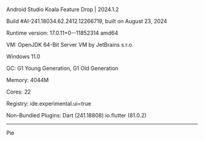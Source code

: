 Android Studio Koala Feature Drop | 2024.1.2 

Build #AI-241.18034.62.2412.12266719, built on August 23, 2024

Runtime version: 17.0.11+0--11852314 amd64

VM: OpenJDK 64-Bit Server VM by JetBrains s.r.o.

Windows 11.0

GC: G1 Young Generation, G1 Old Generation

Memory: 4044M

Cores: 22

Registry:
  ide.experimental.ui=true

Non-Bundled Plugins:
  Dart (241.18808)
  io.flutter (81.0.2)

-----------

Pie

